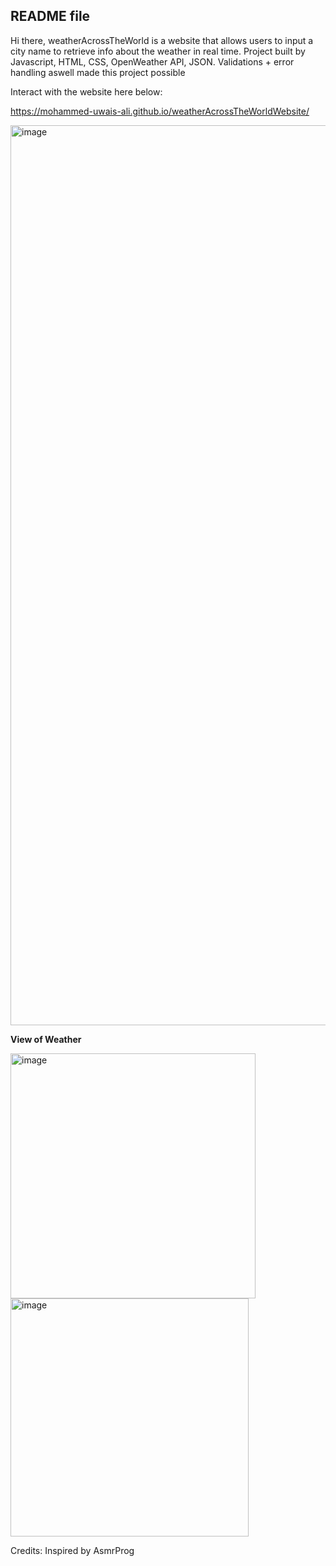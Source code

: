 ## README file

Hi there, weatherAcrossTheWorld is a website that allows users to input a city name to retrieve info about the weather in real time.
Project built by Javascript, HTML, CSS, OpenWeather API, JSON. Validations + error handling aswell made this project possible

Interact with the website here below: 

https://mohammed-uwais-ali.github.io/weatherAcrossTheWorldWebsite/

<img width="1440" alt="image" src="https://github.com/mohammed-uwais-ali/weatherAcrossTheWorldWebsite/assets/96762901/393e7537-5cb1-47c7-905d-8098dafd3238">

**View of Weather**

<img width="392" alt="image" src="https://github.com/mohammed-uwais-ali/weatherAcrossTheWorldWebsite/assets/96762901/649092f7-4136-4341-b22d-184f8cb3f47a">

<img width="381" alt="image" src="https://github.com/mohammed-uwais-ali/weatherAcrossTheWorldWebsite/assets/96762901/34ec2996-aaf3-4278-9593-4228fa45450b">




Credits:
Inspired by AsmrProg

